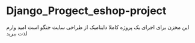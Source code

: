 # Django_Progect_eshop-project
این مخزن برای اجرای یک پروژه کاملا داینامیک از طراحی سایت جنگو است امید وارم لذت ببرید
